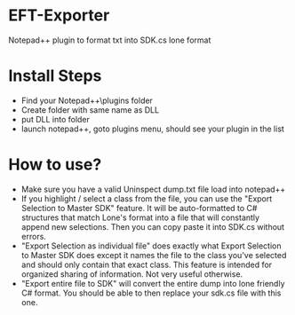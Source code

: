 # EFT-Exporter
 Notepad++ plugin to format txt into SDK.cs lone format

# Install Steps
- Find your Notepad++\plugins folder
- Create folder with same name as DLL
- put DLL into folder
- launch notepad++, goto plugins menu, should see your plugin in the list

# How to use?
- Make sure you have a valid Uninspect dump.txt file load into notepad++
- If you highlight / select a class from the file, you can use the "Export Selection to Master SDK" feature. It will be auto-formatted to C# structures that match Lone's format into a file that will constantly append new selections. Then you can copy paste it into SDK.cs without errors.
- "Export Selection as individual file" does exactly what Export Selection to Master SDK does except it names the file to the class you've selected and should only contain that exact class. This feature is intended for organized sharing of information. Not very useful otherwise.
- "Export entire file to SDK" will convert the entire dump into lone friendly C# format. You should be able to then replace your sdk.cs file with this one.
